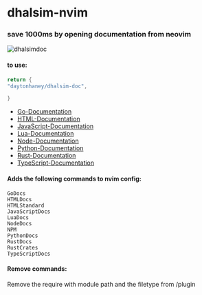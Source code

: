 # dhalsim-nvim

### save 1000ms by opening documentation from neovim

![dhalsimdoc](https://github.com/daytonhaney/aoc/assets/37848207/362c0cb6-4006-42a9-8d56-f1133aebab10)

#### to use:

```lua
return {
"daytonhaney/dhalsim-doc",

}
```

- [Go-Documentation](https://pkg.go.dev/std)
- [HTML-Documentation](https://developer.mozilla.org/en-US/docs/Web/HTML)
- [JavaScript-Documentation](https://developer.mozilla.org/en-US/docs/Web/JavaScript)
- [Lua-Documentation](https://www.lua.org/manual/5.4/)
- [Node-Documentation](https://neovim.io/doc/user/index.html)
- [Python-Documentation](https://docs.python.org/3/library/index.html)
- [Rust-Documentation](https://doc.rust-lang.org/std/)
- [TypeScript-Documentation](https://www.typescriptlang.org/docs/handbook/intro.html)

#### Adds the following commands to nvim config:

    GoDocs
    HTMLDocs
    HTMLStandard
    JavaScriptDocs
    LuaDocs
    NodeDocs
    NPM
    PythonDocs
    RustDocs
    RustCrates
    TypeScriptDocs

#### Remove commands:

Remove the require with module path and the filetype from /plugin
